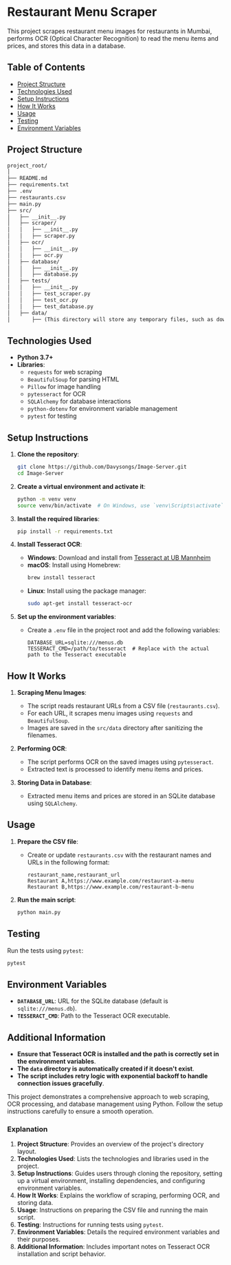 # Restaurant Menu Scraper

This project scrapes restaurant menu images for restaurants in Mumbai, performs OCR (Optical Character Recognition) to read the menu items and prices, and stores this data in a database.

## Table of Contents

- [Project Structure](#project-structure)
- [Technologies Used](#technologies-used)
- [Setup Instructions](#setup-instructions)
- [How It Works](#how-it-works)
- [Usage](#usage)
- [Testing](#testing)
- [Environment Variables](#environment-variables)

## Project Structure

```markdown
project_root/
│
├── README.md
├── requirements.txt
├── .env
├── restaurants.csv
├── main.py
├── src/
│   ├── __init__.py
│   ├── scraper/
│   │   ├── __init__.py
│   │   ├── scraper.py
│   ├── ocr/
│   │   ├── __init__.py
│   │   ├── ocr.py
│   ├── database/
│   │   ├── __init__.py
│   │   ├── database.py
│   ├── tests/
│   │   ├── __init__.py
│   │   ├── test_scraper.py
│   │   ├── test_ocr.py
│   │   ├── test_database.py
│   ├── data/
│       ├── (This directory will store any temporary files, such as downloaded images)
```

## Technologies Used

- **Python 3.7+**
- **Libraries**:
  - `requests` for web scraping
  - `BeautifulSoup` for parsing HTML
  - `Pillow` for image handling
  - `pytesseract` for OCR
  - `SQLAlchemy` for database interactions
  - `python-dotenv` for environment variable management
  - `pytest` for testing

## Setup Instructions

1. **Clone the repository**:
   ```sh
   git clone https://github.com/Davysongs/Image-Server.git
   cd Image-Server
   ```

2. **Create a virtual environment and activate it**:
   ```sh
   python -m venv venv
   source venv/bin/activate  # On Windows, use `venv\Scripts\activate`
   ```

3. **Install the required libraries**:
   ```sh
   pip install -r requirements.txt
   ```

4. **Install Tesseract OCR**:
   - **Windows**: Download and install from [Tesseract at UB Mannheim](https://github.com/UB-Mannheim/tesseract/wiki)
   - **macOS**: Install using Homebrew:
     ```sh
     brew install tesseract
     ```
   - **Linux**: Install using the package manager:
     ```sh
     sudo apt-get install tesseract-ocr
     ```

5. **Set up the environment variables**:
   - Create a `.env` file in the project root and add the following variables:
     ```env
     DATABASE_URL=sqlite:///menus.db
     TESSERACT_CMD=/path/to/tesseract  # Replace with the actual path to the Tesseract executable
     ```

## How It Works

1. **Scraping Menu Images**:
   - The script reads restaurant URLs from a CSV file (`restaurants.csv`).
   - For each URL, it scrapes menu images using `requests` and `BeautifulSoup`.
   - Images are saved in the `src/data` directory after sanitizing the filenames.

2. **Performing OCR**:
   - The script performs OCR on the saved images using `pytesseract`.
   - Extracted text is processed to identify menu items and prices.

3. **Storing Data in Database**:
   - Extracted menu items and prices are stored in an SQLite database using `SQLAlchemy`.

## Usage

1. **Prepare the CSV file**:
   - Create or update `restaurants.csv` with the restaurant names and URLs in the following format:
     ```csv
     restaurant_name,restaurant_url
     Restaurant A,https://www.example.com/restaurant-a-menu
     Restaurant B,https://www.example.com/restaurant-b-menu
     ```

2. **Run the main script**:
   ```sh
   python main.py
   ```

## Testing

Run the tests using `pytest`:
```sh
pytest
```

## Environment Variables

- **`DATABASE_URL`**: URL for the SQLite database (default is `sqlite:///menus.db`).
- **`TESSERACT_CMD`**: Path to the Tesseract OCR executable.

## Additional Information

- **Ensure that Tesseract OCR is installed and the path is correctly set in the environment variables**.
- **The `data` directory is automatically created if it doesn't exist**.
- **The script includes retry logic with exponential backoff to handle connection issues gracefully**.

This project demonstrates a comprehensive approach to web scraping, OCR processing, and database management using Python. Follow the setup instructions carefully to ensure a smooth operation.

### Explanation

1. **Project Structure**: Provides an overview of the project's directory layout.
2. **Technologies Used**: Lists the technologies and libraries used in the project.
3. **Setup Instructions**: Guides users through cloning the repository, setting up a virtual environment, installing dependencies, and configuring environment variables.
4. **How It Works**: Explains the workflow of scraping, performing OCR, and storing data.
5. **Usage**: Instructions on preparing the CSV file and running the main script.
6. **Testing**: Instructions for running tests using `pytest`.
7. **Environment Variables**: Details the required environment variables and their purposes.
8. **Additional Information**: Includes important notes on Tesseract OCR installation and script behavior.
